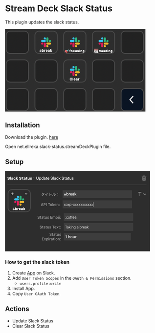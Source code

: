 # Stream Deck Slack Status

This plugin updates the slack status.

![screenshot](./images/image2.png)

## Installation

Download the plugin. [here](https://github.com/ellreka/streamdeck-slack-status/tree/main/Release)

Open net.ellreka.slack-status.streamDeckPlugin file.

## Setup

![screenshot](./images/image1.png)

### How to get the slack token

1. Create [App](https://api.slack.com/apps) on Slack.
2. Add `User Token Scopes` in the `OAuth & Permissions` section.
   - `users.profile:write`
3. Install App.
4. Copy `User OAuth Token`.

## Actions

- Update Slack Status
- Clear Slack Status
